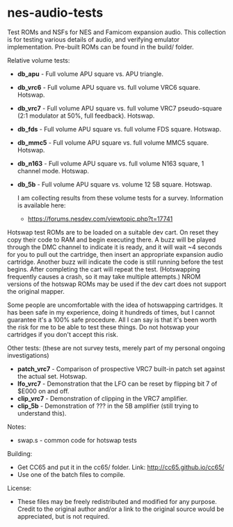 # nes-audio-tests

Test ROMs and NSFs for NES and Famicom expansion audio. This collection is for testing various details of audio, and verifying emulator implementation. Pre-built ROMs can be found in the build/ folder.

Relative volume tests:
- **db_apu** - Full volume APU square vs. APU triangle.
- **db_vrc6** - Full volume APU square vs. full volume VRC6 square. Hotswap.
- **db_vrc7** - Full volume APU square vs. full volume VRC7 pseudo-square (2:1 modulator at 50%, full feedback). Hotswap.
- **db_fds** - Full volume APU square vs. full volume FDS square. Hotswap.
- **db_mmc5** - Full volume APU square vs. full volume MMC5 square. Hotswap.
- **db_n163** - Full volume APU square vs. full volume N163 square, 1 channel mode. Hotswap.
- **db_5b** - Full volume APU square vs. volume 12 5B square. Hotswap.

  I am collecting results from these volume tests for a survey. Information is available here:
  - https://forums.nesdev.com/viewtopic.php?t=17741

Hotswap test ROMs are to be loaded on a suitable dev cart. On reset they copy their code to RAM and begin executing there. A buzz will be played through the DMC channel to indicate it is ready, and it will wait ~4 seconds for you to pull out the cartridge, then insert an appropriate expansion audio cartridge. Another buzz will indicate the code is still running before the test begins. After completing the cart will repeat the test. (Hotswapping frequently causes a crash, so it may take multiple attempts.) NROM versions of the hotswap ROMs may be used if the dev cart does not support the original mapper.

Some people are uncomfortable with the idea of hotswapping cartridges. It has been safe in my experience, doing it hundreds of times, but I cannot guarantee it's a 100% safe procedure. All I can say is that it's been worth the risk for me to be able to test these things. Do not hotswap your cartridges if you don't accept this risk.


Other tests: (these are not survey tests, merely part of my personal ongoing investigations)
- **patch_vrc7** - Comparison of prospective VRC7 built-in patch set against the actual set. Hotswap.
- **lfo_vrc7** - Demonstration that the LFO can be reset by flipping bit 7 of $E000 on and off.
- **clip_vrc7** - Demonstration of clipping in the VRC7 amplifier.
- **clip_5b** - Demonstration of ??? in the 5B amplifier (still trying to understand this).


Notes:
- swap.s - common code for hotswap tests

Building:
- Get CC65 and put it in the cc65/ folder. Link: http://cc65.github.io/cc65/
- Use one of the batch files to compile.

License:
- These files may be freely redistributed and modified for any purpose. Credit to the original author and/or a link to the original source would be appreciated, but is not required.
